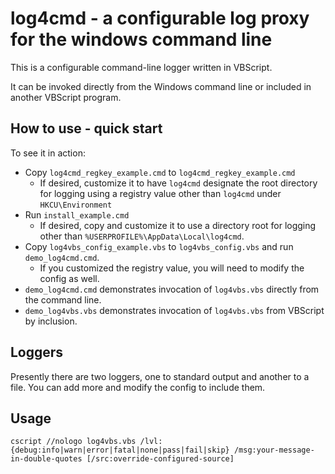 # log4cmd - a configurable log proxy for the windows command line

This is a configurable command-line logger written in VBScript.

It can be invoked directly from the Windows command line or included in another VBScript program.

## How to use - quick start

To see it in action:

- Copy `log4cmd_regkey_example.cmd` to `log4cmd_regkey_example.cmd`
  - If desired, customize it to have `log4cmd` designate the root directory for logging using a registry value other than `log4cmd` under `HKCU\Environment`
- Run `install_example.cmd`
  - If desired, copy and customize it to use a directory root for logging other than `%USERPROFILE%\AppData\Local\log4cmd`.
- Copy `log4vbs_config_example.vbs` to `log4vbs_config.vbs` and run `demo_log4cmd.cmd`.
  - If you customized the registry value, you will need to modify the config as well.
- `demo_log4cmd.cmd` demonstrates invocation of `log4vbs.vbs` directly from the command line.
- `demo_log4vbs.vbs` demonstrates invocation of `log4vbs.vbs` from VBScript by inclusion.

## Loggers

Presently there are two loggers, one to standard output and another to a file.  You can add more and modify the config to include them.

## Usage

```
cscript //nologo log4vbs.vbs /lvl:{debug:info|warn|error|fatal|none|pass|fail|skip} /msg:your-message-in-double-quotes [/src:override-configured-source]
```
